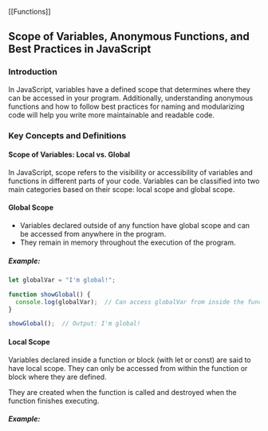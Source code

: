 
[[Functions]]

## Scope of Variables, Anonymous Functions, and Best Practices in JavaScript

### Introduction

In JavaScript, variables have a defined scope that determines where they can be accessed in your program. Additionally, understanding anonymous functions and how to follow best practices for naming and modularizing code will help you write more maintainable and readable code.

### Key Concepts and Definitions

#### Scope of Variables: Local vs. Global

In JavaScript, scope refers to the visibility or accessibility of variables and functions in different parts of your code. Variables can be classified into two main categories based on their scope: local scope and global scope.

#### Global Scope

- Variables declared outside of any function have global scope and can be accessed from anywhere in the program.
- They remain in memory throughout the execution of the program.

##### Example:
```js
let globalVar = "I'm global!";

function showGlobal() {
  console.log(globalVar);  // Can access globalVar from inside the function
}

showGlobal();  // Output: I'm global!
```

#### Local Scope

Variables declared inside a function or block (with let or const) are said to have local scope. They can only be accessed from within the function or block where they are defined.

They are created when the function is called and destroyed when the function finishes executing.

##### Example: